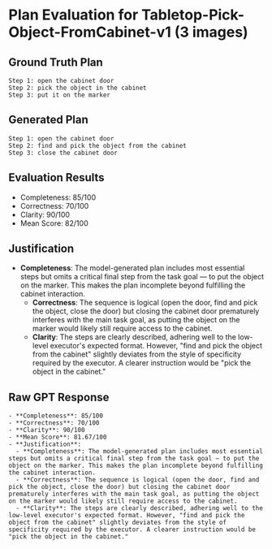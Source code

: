 # Plan Evaluation for Tabletop-Pick-Object-FromCabinet-v1 (3 images)

## Ground Truth Plan
```
Step 1: open the cabinet door 
Step 2: pick the object in the cabinet 
Step 3: put it on the marker
```

## Generated Plan
```
Step 1: open the cabinet door
Step 2: find and pick the object from the cabinet
Step 3: close the cabinet door
```

## Evaluation Results
- Completeness: 85/100
- Correctness: 70/100
- Clarity: 90/100
- Mean Score: 82/100

## Justification
- **Completeness**: The model-generated plan includes most essential steps but omits a critical final step from the task goal — to put the object on the marker. This makes the plan incomplete beyond fulfilling the cabinet interaction.  
  - **Correctness**: The sequence is logical (open the door, find and pick the object, close the door) but closing the cabinet door prematurely interferes with the main task goal, as putting the object on the marker would likely still require access to the cabinet.  
  - **Clarity**: The steps are clearly described, adhering well to the low-level executor's expected format. However, "find and pick the object from the cabinet" slightly deviates from the style of specificity required by the executor. A clearer instruction would be "pick the object in the cabinet."

## Raw GPT Response
```
- **Completeness**: 85/100  
- **Correctness**: 70/100  
- **Clarity**: 90/100  
- **Mean Score**: 81.67/100  
- **Justification**:  
  - **Completeness**: The model-generated plan includes most essential steps but omits a critical final step from the task goal — to put the object on the marker. This makes the plan incomplete beyond fulfilling the cabinet interaction.  
  - **Correctness**: The sequence is logical (open the door, find and pick the object, close the door) but closing the cabinet door prematurely interferes with the main task goal, as putting the object on the marker would likely still require access to the cabinet.  
  - **Clarity**: The steps are clearly described, adhering well to the low-level executor's expected format. However, "find and pick the object from the cabinet" slightly deviates from the style of specificity required by the executor. A clearer instruction would be "pick the object in the cabinet."
```
